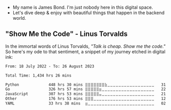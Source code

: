 - My name is James Bond. I'm just nobody here in this digital space. 
- Let's dive deep & enjoy with beautiful things that happen in the backend world.

## "Show Me the Code" - Linus Torvalds
In the immortal words of Linus Torvalds, *"Talk is cheap. Show me the code."* So here's my ode to that sentiment, a snippet of my journey etched in digital ink:

<!--START_SECTION:waka-->

```txt
From: 18 July 2022 - To: 26 August 2023

Total Time: 1,434 hrs 26 mins

Python             448 hrs 30 mins ⣿⣿⣿⣿⣿⣿⣿⣷⣀⣀⣀⣀⣀⣀⣀⣀⣀⣀⣀⣀⣀⣀⣀⣀⣀   31.27 %
Go                 326 hrs 57 mins ⣿⣿⣿⣿⣿⣶⣀⣀⣀⣀⣀⣀⣀⣀⣀⣀⣀⣀⣀⣀⣀⣀⣀⣀⣀   22.79 %
JavaScript         307 hrs 53 mins ⣿⣿⣿⣿⣿⣤⣀⣀⣀⣀⣀⣀⣀⣀⣀⣀⣀⣀⣀⣀⣀⣀⣀⣀⣀   21.46 %
Other              176 hrs 53 mins ⣿⣿⣿⣀⣀⣀⣀⣀⣀⣀⣀⣀⣀⣀⣀⣀⣀⣀⣀⣀⣀⣀⣀⣀⣀   12.33 %
YAML               33 hrs 38 mins  ⣶⣀⣀⣀⣀⣀⣀⣀⣀⣀⣀⣀⣀⣀⣀⣀⣀⣀⣀⣀⣀⣀⣀⣀⣀   02.35 %
```

<!--END_SECTION:waka-->

